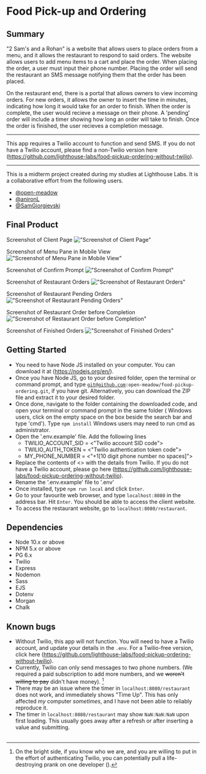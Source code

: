 Food Pick-up and Ordering
=========

## Summary
"2 Sam's and a Rohan" is a website that allows users to place orders from a menu, and it allows the restaurant to respond to said orders. The website allows users to add menu items to a cart and place the order. When placing the order, a user must input their phone number. Placing the order will send the restaurant an SMS message notifying them that the order has been placed. 

On the restaurant end, there is a portal that allows owners to view incoming orders. For new orders, it allows the owner to insert the time in minutes, indicating how long it would take for an order to finish. When the order is complete, the user would recieve a message on their phone. A 'pending' order will include a timer showing how long an order will take to finish. Once the order is finished, the user recieves a completion message. 
***
This app requires a Twilio account to function and send SMS. If you do not have a Twilio account, please find a non-Twilio version here (https://github.com/lighthouse-labs/food-pickup-ordering-without-twilio).
***
This is a midterm project created during my studies at Lighthouse Labs. It is a collaborative effort from the following users.
 - [@open-meadow](https://github.com/open-meadow)
 - [@anironL](https://github.com/anironL)
 - [@SamGiorgievski](https://github.com/SamGiorgievski) 

## Final Product
Screenshot of Client Page
!["Screenshot of Client Page"](https://github.com/open-meadow/food-pickup-ordering/blob/70006b0aabb33e4856bc05c40aef3c6bd41b8041/docs/localhost_8080_%20(1).png)

Screenshot of Menu Pane in Mobile View
!["Screenshot of Menu Pane in Mobile View"](https://github.com/open-meadow/food-pickup-ordering/blob/70006b0aabb33e4856bc05c40aef3c6bd41b8041/docs/localhost_8080_%20(3).png)

Screenshot of Confirm Prompt
!["Screenshot of Confirm Prompt"](https://github.com/open-meadow/food-pickup-ordering/blob/70006b0aabb33e4856bc05c40aef3c6bd41b8041/docs/localhost_8080_%20(5).png)

Screenshot of Restaurant Orders
!["Screenshot of Restaurant Orders"](https://github.com/open-meadow/food-pickup-ordering/blob/70006b0aabb33e4856bc05c40aef3c6bd41b8041/docs/localhost_8080_restaurant%20(3).png)

Screenshot of Restaurant Pending Orders
!["Screenshot of Restaurant Pending Orders"](https://github.com/open-meadow/food-pickup-ordering/blob/70006b0aabb33e4856bc05c40aef3c6bd41b8041/docs/localhost_8080_restaurant%20(4).png)

Screenshot of Restaurant Order before Completion
!["Screenshot of Restaurant Order before Completion"](https://github.com/open-meadow/food-pickup-ordering/blob/70006b0aabb33e4856bc05c40aef3c6bd41b8041/docs/localhost_8080_restaurant%20(6).png)

Screenshot of Finished Orders
!["Screenshot of Finished Orders"](https://github.com/open-meadow/food-pickup-ordering/blob/70006b0aabb33e4856bc05c40aef3c6bd41b8041/docs/localhost_8080_restaurant%20(7).png)


## Getting Started
- You need to have Node JS installed on your computer. You can download it at (https://nodejs.org/en/).
- Once you have Node JS, go to your desired folder, open the terminal or command prompt, and type <code>git@github.com:open-meadow/food-pickup-ordering.git</code>, if you have git. Alternatively, you can download the ZIP file and extract it to your desired folder.
- Once done, navigate to the folder containing the downloaded code, and open your terminal or command prompt in the same folder ( Windows users, click on the empty space on the box beside the search bar and type 'cmd'). Type `npm install` Windows users may need to run cmd as administrator.
- Open the '.env.example' file. Add the following lines
  - TWILIO_ACCOUNT_SID = <"Twilio account SID code">
  - TWILIO_AUTH_TOKEN = <"Twilio authentication token code">
  - MY_PHONE_NUMBER = <"+1[10 digit phone number no spaces]"> 
- Replace the contents of <> with the details from Twilio. If you do not have a Twilio account, please go here (https://github.com/lighthouse-labs/food-pickup-ordering-without-twilio).
- Rename the '.env.example' file to '.env'
- Once installed, type `npm run local` and click `Enter`.
- Go to your favourite web browser, and type `localhost:8080` in the address bar. Hit `Enter`. You should be able to access the client website.
- To access the restaurant website, go to `localhost:8080/restaurant`.

## Dependencies

- Node 10.x or above
- NPM 5.x or above
- PG 6.x
- Twilio
- Express
- Nodemon
- Sass
- EJS
- Dotenv
- Morgan
- Chalk

## Known bugs

- Without Twilio, this app will not function. You will need to have a Twilio account, and update your details in the `.env`. For a Twilio-free version, click here (https://github.com/lighthouse-labs/food-pickup-ordering-without-twilio).
- Currently, Twilio can only send messages to two phone numbers. (We required a paid subscription to add more numbers, and we ~~weren't willing to pay~~ didn't have money). [^1] 
- There may be an issue where the timer in `localhost:8080/restaurant` does not work, and immediately shows "Time Up". This has only affected <i>my</i> computer <i>sometimes</i>, and I have not been able to reliably reproduce it.
- The timer in `localhost:8080/restaurant` may show `NaN:NaN:NaN` upon first loading. This usually goes away after a refresh or after inserting a value and submitting.
<br></br>
[^1]: On the bright side, if you know who we are, and you are willing to put in the effort of authenticating Twilio, you can potentially pull a life-destroying prank on one developer ().
